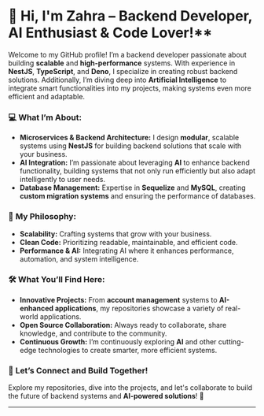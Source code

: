

# 👋 Hi, I'm Zahra – Backend Developer, AI Enthusiast & Code Lover!**

Welcome to my GitHub profile! I’m a backend developer passionate about building **scalable** and **high-performance** systems. With experience in **NestJS**, **TypeScript**, and **Deno**, I specialize in creating robust backend solutions. Additionally, I’m diving deep into **Artificial Intelligence** to integrate smart functionalities into my projects, making systems even more efficient and adaptable.

### 💻 **What I’m About:**
- **Microservices & Backend Architecture:** I design **modular**, scalable systems using **NestJS** for building backend solutions that scale with your business.
- **AI Integration:** I’m passionate about leveraging **AI** to enhance backend functionality, building systems that not only run efficiently but also adapt intelligently to user needs.
- **Database Management:** Expertise in **Sequelize** and **MySQL**, creating **custom migration systems** and ensuring the performance of databases.

### 🌱 **My Philosophy:**
- **Scalability:** Crafting systems that grow with your business.
- **Clean Code:** Prioritizing readable, maintainable, and efficient code.
- **Performance & AI:** Integrating AI where it enhances performance, automation, and system intelligence.

### 🛠️ **What You’ll Find Here:**
- **Innovative Projects:** From **account management** systems to **AI-enhanced applications**, my repositories showcase a variety of real-world applications.
- **Open Source Collaboration:** Always ready to collaborate, share knowledge, and contribute to the community.
- **Continuous Growth:** I’m continuously exploring **AI** and other cutting-edge technologies to create smarter, more efficient systems.

### 📸 **Let’s Connect and Build Together!**

Explore my repositories, dive into the projects, and let's collaborate to build the future of backend systems and **AI-powered solutions**! 🚀

---
